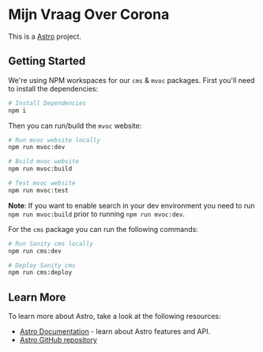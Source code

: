 # Mijn Vraag Over Corona

This is a [Astro](https://astro.build) project.

## Getting Started

We're using NPM workspaces for our `cms` & `mvoc` packages.
First you'll need to install the dependencies:

```bash
# Install Dependencies
npm i
```

Then you can run/build the `mvoc` website:

```bash
# Run mvoc website locally
npm run mvoc:dev

# Build mvoc website
npm run mvoc:build

# Test mvoc website
npm run mvoc:test
```

**Note**: If you want to enable search in your dev environment you need to run `npm run mvoc:build` prior to running `npm run mvoc:dev`.

For the `cms` package you can run the following commands:

```bash
# Run Sanity cms locally
npm run cms:dev

# Deploy Sanity cms
npm run cms:deploy
```

## Learn More

To learn more about Astro, take a look at the following resources:

- [Astro Documentation](https://docs.astro.build/) - learn about Astro features and API.
- [Astro GitHub repository](https://github.com/withastro/astro)
